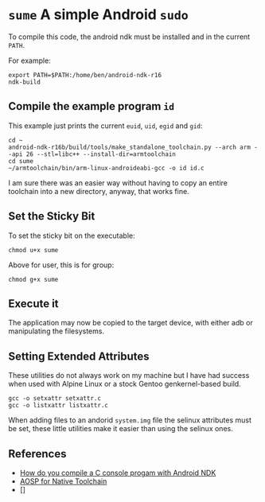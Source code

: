 `sume` A simple Android `sudo`
==============================

To compile this code, the android ndk must be installed and in the current
`PATH`.

For example:

    export PATH=$PATH:/home/ben/android-ndk-r16
    ndk-build

Compile the example program `id`
--------------------------------

This example just prints the current `euid`, `uid`, `egid` and `gid`:

    cd ~
    android-ndk-r16b/build/tools/make_standalone_toolchain.py --arch arm --api 26 --stl=libc++ --install-dir=armtoolchain
    cd sume
    ~/armtoolchain/bin/arm-linux-androideabi-gcc -o id id.c

I am sure there was an easier way without having to copy an entire toolchain 
into a new directory, anyway, that works fine.

Set the Sticky Bit
------------------

To set the sticky bit on the executable:

    chmod u+x sume

Above for user, this is for group:

    chmod g+x sume

Execute it
----------

The application may now be copied to the target device, with either adb or
manipulating the filesystems.

Setting Extended Attributes
---------------------------

These utilities do not always work on my machine but I have had success when 
used with Alpine Linux or a stock Gentoo genkernel-based build.

    gcc -o setxattr setxattr.c
    gcc -o listxattr listxattr.c

When adding files to an andorid `system.img` file the selinux attributes must 
be set, these little utilities make it easier than using the selinux ones.

References
----------

* [How do you compile a C console progam with Android NDK](https://stackoverflow.com/questions/37976396/how-do-you-compile-a-c-console-program-to-run-as-an-android-process)
* [AOSP for Native Toolchain](https://developer.android.com/ndk/guides/standalone_toolchain)
* []


